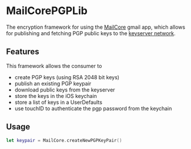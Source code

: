 MailCorePGPLib
==============

The encryption framework for using the [MailCore](github.com/adamcmiel/mailcore)
gmail app, which allows for publishing and fetching PGP public keys to the 
[keyserver network](mit.pgp.edu).


Features
--------

This framework allows the consumer to

- create PGP keys (using RSA 2048 bit keys)
- publish an existing PGP keypair
- download public keys from the keyserver
- store the keys in the iOS keychain
- store a list of keys in a UserDefaults
- use touchID to authenticate the pgp password from the keychain


Usage
-----

```swift
let keypair = MailCore.createNewPGPKeyPair()



```
